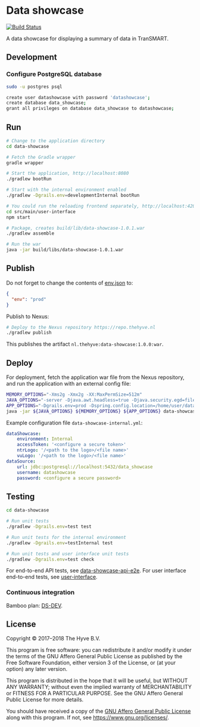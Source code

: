 # Data showcase
[![Build Status](https://travis-ci.org/thehyve/data-showcase.svg?branch=master)](https://travis-ci.org/thehyve/data-showcase/branches)


A data showcase for displaying a summary of data in TranSMART.

## Development

### Configure PostgreSQL database
```bash
sudo -u postgres psql
```

```bash
create user datashowcase with password 'datashowcase';
create database data_showcase;
grant all privileges on database data_showcase to datashowcase;
```

## Run

```bash
# Change to the application directory
cd data-showcase

# Fetch the Gradle wrapper
gradle wrapper

# Start the application, http://localhost:8080
./gradlew bootRun

# Start with the internal environment enabled
./gradlew -Dgrails.env=developmentInternal bootRun

# You could run the reloading frontend separately, http://localhost:4200
cd src/main/user-interface
npm start

# Package, creates build/lib/data-showcase-1.0.1.war
./gradlew assemble

# Run the war
java -jar build/libs/data-showcase-1.0.1.war
```

## Publish
Do not forget to change the contents of [env.json](data-showcase/src/main/user-interface/src/app/config/env.json) to:
```json
{
  "env": "prod"
}
```
Publish to Nexus:
```bash
# Deploy to the Nexus repository https://repo.thehyve.nl
./gradlew publish
```
This publishes the artifact `nl.thehyve:data-showcase:1.0.0:war`.

## Deploy
For deployment, fetch the application war file from the Nexus repository,
and run the application with an external config file:
```bash
MEMORY_OPTIONS="-Xms2g -Xmx2g -XX:MaxPermSize=512m"
JAVA_OPTIONS="-server -Djava.awt.headless=true -Djava.security.egd=file:/dev/./urandom"
APP_OPTIONS="-Dgrails.env=prod -Dspring.config.location=/home/user/data-showcase-internal.yml"
java -jar ${JAVA_OPTIONS} ${MEMORY_OPTIONS} ${APP_OPTIONS} data-showcase-1.0.1.war
```

Example configuration file `data-showcase-internal.yml`:
```yaml
dataShowcase:
    environment: Internal
    accessToken: '<configure a secure token>'
    ntrLogo: '/<path to the logo>/<file name>'
    vuLogo: '/<path to the logo>/<file name>'
dataSource:
    url: jdbc:postgresql://localhost:5432/data_showcase
    username: datashowcase
    password: <configure a secure password>
```

## Testing

```bash
cd data-showcase

# Run unit tests
./gradlew -Dgrails.env=test test

# Run unit tests for the internal environment
./gradlew -Dgrails.env=testInternal test

# Run unit tests and user interface unit tests
./gradlew -Dgrails.env=test check
```

For end-to-end API tests, see [data-showcase-api-e2e](data-showcase-api-e2e).
For user interface end-to-end tests, see [user-interface](data-showcase/src/main/user-interface).

### Continuous integration

Bamboo plan: [DS-DEV](https://ci.ctmmtrait.nl/browse/DS-DEV).

## License
Copyright &copy; 2017&ndash;2018  The Hyve B.V.

This program is free software: you can redistribute it and/or modify
it under the terms of the GNU Affero General Public License as
published by the Free Software Foundation, either version 3 of the
License, or (at your option) any later version.

This program is distributed in the hope that it will be useful,
but WITHOUT ANY WARRANTY; without even the implied warranty of
MERCHANTABILITY or FITNESS FOR A PARTICULAR PURPOSE. See the
GNU Affero General Public License for more details.

You should have received a copy of the [GNU Affero General Public License](LICENSE)
along with this program. If not, see https://www.gnu.org/licenses/.
